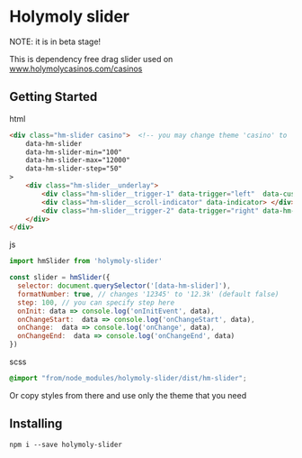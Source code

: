 # Holymoly slider
NOTE: it is in beta stage!

This is dependency free drag slider used on www.holymolycasinos.com/casinos

## Getting Started

html
```html
<div class="hm-slider casino">  <!-- you may change theme 'casino' to 'slot' -->
    data-hm-slider
    data-hm-slider-min="100" 
    data-hm-slider-max="12000" 
    data-hm-slider-step="50"
>
    <div class="hm-slider__underlay">
        <div class="hm-slider__trigger-1" data-trigger="left"  data-custom-name="global_score_min"> </div>
        <div class="hm-slider__scroll-indicator" data-indicator> </div>
        <div class="hm-slider__trigger-2" data-trigger="right" data-hm-slider-cut-sign="+"  data-custom-name="global_score_max"> </div>
    </div>
</div>
```

js
```javascript
import hmSlider from 'holymoly-slider'

const slider = hmSlider({
  selector: document.querySelector('[data-hm-slider]'),
  formatNumber: true, // changes '12345' to '12.3k' (default false)
  step: 100, // you can specify step here
  onInit: data => console.log('onInitEvent', data),
  onChangeStart:  data => console.log('onChangeStart', data),
  onChange:  data => console.log('onChange', data),
  onChangeEnd:  data => console.log('onChangeEnd', data)
})
```

scss
```scss
@import "from/node_modules/holymoly-slider/dist/hm-slider";
```
Or copy styles from there and use only the theme that you need

## Installing


```
npm i --save holymoly-slider
```


